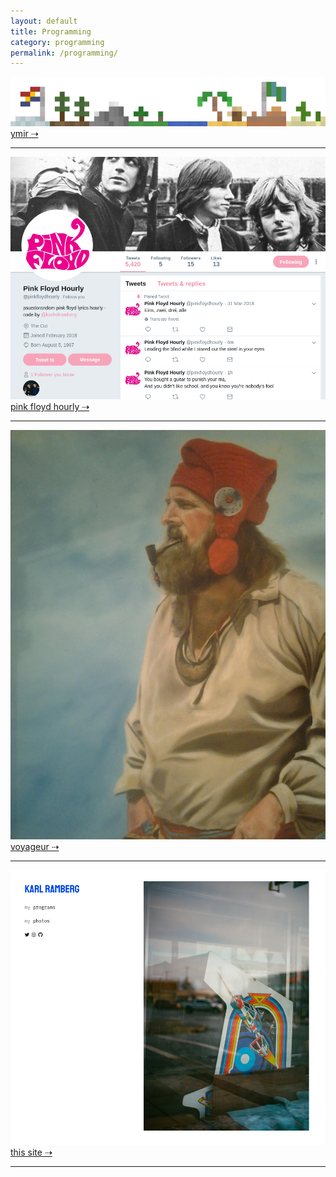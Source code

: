 ```yaml
---
layout: default
title: Programming 
category: programming
permalink: /programming/
---
```


[![ymir](/assets/programming/ymirLogo2.png)](/programming/ymir/)
[ymir  &#8674;](/programming/ymir/)

---

[![pfh](/assets/programming/pfh.png)](/programming/pfh/)
[pink floyd hourly  &#8674;](/programming/pfh/)

---

[![voyageur](/assets/programming/voyageur.jpg)](/programming/voyageur/)
[voyageur  &#8674;](/programming/voyageur/)

---

[![thissite](/assets/programming/personalsite.png)](/programming/personalsite/)
[this site  &#8674;](/programming/personalsite/)

---
